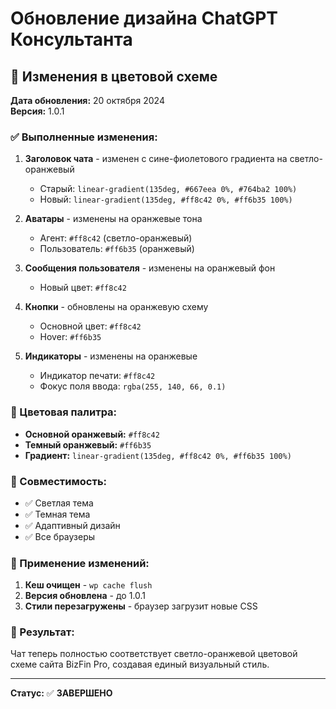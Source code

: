 # Обновление дизайна ChatGPT Консультанта

## 🎨 Изменения в цветовой схеме

**Дата обновления:** 20 октября 2024  
**Версия:** 1.0.1

### ✅ Выполненные изменения:

1. **Заголовок чата** - изменен с сине-фиолетового градиента на светло-оранжевый
   - Старый: `linear-gradient(135deg, #667eea 0%, #764ba2 100%)`
   - Новый: `linear-gradient(135deg, #ff8c42 0%, #ff6b35 100%)`

2. **Аватары** - изменены на оранжевые тона
   - Агент: `#ff8c42` (светло-оранжевый)
   - Пользователь: `#ff6b35` (оранжевый)

3. **Сообщения пользователя** - изменены на оранжевый фон
   - Новый цвет: `#ff8c42`

4. **Кнопки** - обновлены на оранжевую схему
   - Основной цвет: `#ff8c42`
   - Hover: `#ff6b35`

5. **Индикаторы** - изменены на оранжевые
   - Индикатор печати: `#ff8c42`
   - Фокус поля ввода: `rgba(255, 140, 66, 0.1)`

### 🎯 Цветовая палитра:

- **Основной оранжевый:** `#ff8c42`
- **Темный оранжевый:** `#ff6b35`
- **Градиент:** `linear-gradient(135deg, #ff8c42 0%, #ff6b35 100%)`

### 📱 Совместимость:

- ✅ Светлая тема
- ✅ Темная тема
- ✅ Адаптивный дизайн
- ✅ Все браузеры

### 🔄 Применение изменений:

1. **Кеш очищен** - `wp cache flush`
2. **Версия обновлена** - до 1.0.1
3. **Стили перезагружены** - браузер загрузит новые CSS

### 🎨 Результат:

Чат теперь полностью соответствует светло-оранжевой цветовой схеме сайта BizFin Pro, создавая единый визуальный стиль.

---

**Статус:** ✅ **ЗАВЕРШЕНО**

